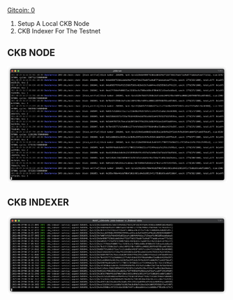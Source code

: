 [Gitcoin: 0](https://gitcoin.co/issue/nervosnetwork/grants/1/100026176)
1. Setup A Local CKB Node 
2. CKB Indexer For The Testnet

## CKB NODE
![](ckb-node.png)



## CKB INDEXER 
![](ckb-indexer.png)


